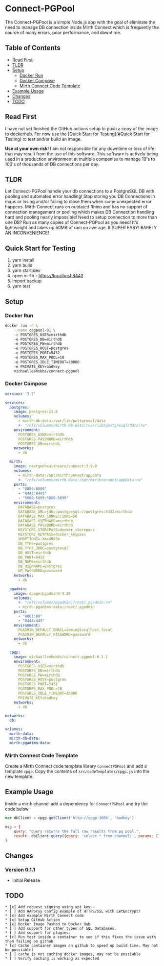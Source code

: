 # Connect-PGPool

The Connect-PGPool is a simple Node.js app with the goal of eliminate the need to manage DB connection inside Mirth Connect which is frequently the source of
many errors, poor performance, and downtime.

## Table of Contents

* [Read First](#read-first)
* [TLDR](#TLDR)
* [Setup](#Setup)
  * [Docker Run](#Docker-Run) 
  * [Docker Compose](#Docker-Compose)
  * [Mirth Connect Code Template](#Mirth-Connect-Code-Template)
* [Example Usage](#Example-Usage)
* [Changes](#changes)
* [TODO](#todo)

## Read First
I have not yet finished the GitHub actions setup to push a copy of the image to dockerhub. For now use the [Quick Start for Testing](#Quick Start for Testing)
to test and/or build an image.

**Use at your own risk!** I am not responsible for any downtime or loss of life that may result from the use of this software. This software is actively being
used in a production environment at multiple companies to manage 10's to 100's of thousands of DB connections per day. 

## TLDR
Let Connect-PGPool handle your db connections to a PostgreSQL DB with pooling and automated error handling! Stop storing you DB Connections in maps or 
losing and/or failing to close them when some unexpected error happens. Mirth Connect runs on outdated Rhino and has no support of connection management or 
pooling which makes DB Connection handling hard and pooling nearly impossible! Need to setup connection to more than one DB? Run as many copies of 
Connect-PGPool as you need! It's lightweight and takes up 50MB of ram on average. It SUPER EASY! BARELY AN INCONVENIENCE!

## Quick Start for Testing
1. yarn install
2. yarn build
3. yarn start:dev
4. open mirth - [https://localhost:8443](https://localhost:8443)
5. import backup
6. yarn test


## Setup

### Docker Run
```bash
docker run -d \
    --name cpgpool-01 \
    -e POSTGRES_USER=mirthdb
    -e POSTGRES_DB=mirthdb
    -e POSTGRES_PW=mirthdb
    -e POSTGRES_HOST=postgres
    -e POSTGRES_PORT=5432
    -e POSTGRES_MAX_POOL=10
    -e POSTGRES_IDLE_TIMEOUT=30000
    -e PRIVATE_KEY=badkey
    michaelleehobbs/connect-pgpool
```
### Docker Compose
```yaml
version: '3.7'

services:
  postgres:
    image: postgres:13.0
    volumes:
      - mirth-db-data:/var/lib/postgresql/data
      #- "/efs/volumes/mirth-db-data:/var/lib/postgresql/data:rw"
    environment:
      POSTGRES_USER=mirthdb
      POSTGRES_PASSWORD=mirthdb
      POSTGRES_DB=mirthdb
    networks:
      - db

  mirth:
    image: nextgenhealthcare/connect:3.9.0
    volumes:
      - mirth-data:/opt/mirthconnect/appdata
      #- "/efs/volumes/mirth-data:/opt/mirthconnect/appdata:rw"
    ports:
      - "8080:8080"
      - "8443:8443"
      - "5000-5099:5000-5099"
    environment:
      DATABASE=postgres
      DATABASE_URL=jdbc:postgresql://postgres:5432/mirthdb
      DATABASE_MAX_CONNECTIONS=50
      DATABASE_USERNAME=mirthdb
      DATABASE_PASSWORD=mirthdb
      KEYSTORE_STOREPASS=docker_storepass
      KEYSTORE_KEYPASS=docker_keypass
      VMOPTIONS=-Xmx4096m
      DB_TYPE=postgres
      DB_TYPE_JDBC=postgresql
      DB_HOST=mirthdb
      DB_PORT=5432
      DB_NAME=mirthdb
      DB_USERNAME=postgres
      DB_PASSWORD=password
    networks:
      - db

  pgadmin:
    image: dpage/pgadmin4:4.26
    volumes:
      #- "/efs/volumes/pgadmin:/root/.pgadmin:rw"
      - mirth-pgadimn-data:/root/.pgadmin
    ports:
      - "8081:80"
      - "8444:443"
    environment:
      PGADMIN_DEFAULT_EMAIL=admin@localhost.local
      PGADMIN_DEFAULT_PASSWORD=password
    networks:
      - db

  cpgp:
    image: michaelleehobbs/connect-pgpool:0.1.1
    environment:
      POSTGRES_USER=mirthdb
      POSTGRES_DB=mirthdb
      POSTGRES_PW=mirthdb
      POSTGRES_HOST=postgres
      POSTGRES_PORT=5432
      POSTGRES_MAX_POOL=10
      POSTGRES_IDLE_TIMEOUT=30000
      PRIVATE_KEY=badkey
    networks:
      - db

networks:
  db:

volumes:
  mirth-data:
  mirth-db-data:
  mirth-pgadimn-data:
```

### Mirth Connect Code Template
Create a Mirth Connect code template library `ConnectPGPool` and add a template `cpgp`. Copy the contents of `src/codeTemplates/cpgp.js` into the new template.

## Example Usage
Inside a mirth channel add a dependency for `ConnectPGPool` and try the code below

```javascript
var dbClient = cpgp.getClient('http://cpgp:3000', 'badkey')

msg = {
	query: "query returns the full raw results from pg pool.", 
	result: dbClient.query({query: 'select * from channel;', params: []})
}
```

## Changes
### Version 0.1.1
* Initial Release

## TODO
    * [x] Add request signing using api key~~
    * [ ] Add HAPorxy config example of HTTPS/SSL with LetEncrypt?
    * [x] Add example Mirth Connect code
    * [x] Setup GitHub Action
    * [x] Docker Image Pushed to Docker Hub
    * [ ] Add support for other types of SQL Databases.
    * [ ] Add support for plugins.
    * [x] Run test inside a container to see if this fixes the issue with them failing on github
    * [x] Cache container images on github to speed up build time. May not be possiable?
    * [ ] cache is not caching docker images, may not be possiable
    * [ ] Verify caching is working as expected
